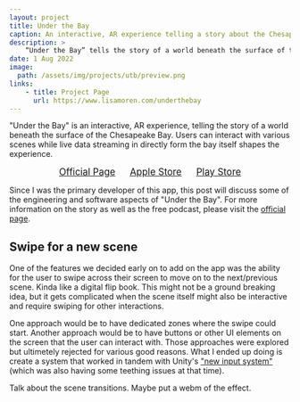 ```yaml
---
layout: project
title: Under the Bay
caption: An interactive, AR experience telling a story about the Chesapeake Bay.
description: >
    “Under the Bay” tells the story of a world beneath the surface of the Chesapeake Bay.
date: 1 Aug 2022
image: 
  path: /assets/img/projects/utb/preview.png
links:
    - title: Project Page
      url: https://www.lisamoren.com/underthebay
---
```


"Under the Bay" is an interactive, AR experience, telling the story of a world
beneath the surface of the Chesapeake Bay. Users can interact with various
scenes while live data streaming in directly form the bay itself shapes the
experience.

<div style="text-align: center; font-size: 1.2em; margin-bottom: 0.75em ">
    <a href="https://www.lisamoren.com/underthebay" target="_blank">Official Page</a>
    &emsp;
    <a href="https://apps.apple.com/app/id1641553491" target="_blank">Apple Store</a>
    &emsp;
    <a href="https://arxiv.org/abs/2106.07860" target="_blank">Play Store</a>
</div>

Since I was the primary developer of this app, this post will discuss some of
the engineering and software aspects of "Under the Bay". For more information on
the story as well as the free podcast, please visit the [official
page](https://www.lisamoren.com/underthebay).

## Swipe for a new scene

One of the features we decided early on to add on the app was the ability for
the user to swipe across their screen to move on to the next/previous scene.
Kinda like a digital flip book. This might not be a ground breaking idea, but it
gets complicated when the scene itself might also be interactive and require
swiping for other interactions.

One approach would be to have dedicated zones where the swipe could start.
Another approach would be to have buttons or other UI elements on the screen
that the user can interact with. Those approaches were explored but ultimetely
rejected for various good reasons. What I ended up doing is create a system that
worked in tandem with Unity's ["new input
system"](https://docs.unity3d.com/Packages/com.unity.inputsystem@1.4/manual/QuickStartGuide.html)
(which was also having some teething issues at that time).


Talk about the scene transitions. Maybe put a webm of the effect.


